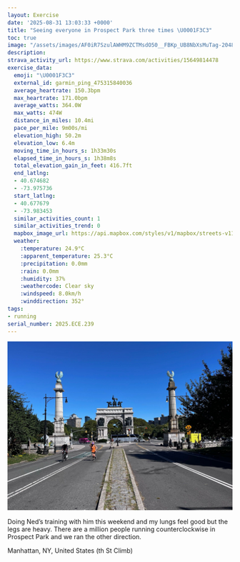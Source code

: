 ```yaml
---
layout: Exercise
date: '2025-08-31 13:03:33 +0000'
title: "Seeing everyone in Prospect Park three times \U0001F3C3"
toc: true
image: "/assets/images/AF0iR7SzulAWHM9ZCTMsdO50__FBKp_UB8NbXsMuTag-2048x1536.jpg.jpeg"
description:
strava_activity_url: https://www.strava.com/activities/15649814478
exercise_data:
  emoji: "\U0001F3C3"
  external_id: garmin_ping_475315840036
  average_heartrate: 150.3bpm
  max_heartrate: 171.0bpm
  average_watts: 364.0W
  max_watts: 474W
  distance_in_miles: 10.4mi
  pace_per_mile: 9m00s/mi
  elevation_high: 50.2m
  elevation_low: 6.4m
  moving_time_in_hours_s: 1h33m30s
  elapsed_time_in_hours_s: 1h38m8s
  total_elevation_gain_in_feet: 416.7ft
  end_latlng:
  - 40.674682
  - -73.975736
  start_latlng:
  - 40.677679
  - -73.983453
  similar_activities_count: 1
  similar_activities_trend: 0
  mapbox_image_url: https://api.mapbox.com/styles/v1/mapbox/streets-v11/static/path-5+787af2-1.0(qsgwFxipbMTm%40h%40eCd%40sA%5C%7DAp%40cBbBqGz%40eCn%40eAd%40yB%5CkB%7CBoIv%40yBbAqD%60%40aANQBWL%5Dt%40%7D%40Xs%40NwADIh%40YfBWXMh%40%7B%40f%40gAj%40a%40%60%40Mt%40Cj%40JtC%7CAl%40J~%40IlBw%40nCOj%40W%60%40i%40dBkErAuBb%40g%40r%40g%40pEeBvEoBr%40IdDK%60L%7BE%7CDsBj%40ElBJrGeCr%40MbA%3FnCf%40~BtAzAlAfBfCz%40bCd%40vCt%40~Gv%40fC%60%40%7C%40fBfCx%40bBb%40pBH%7C%40%40dAQbA_AxAYToA%5E%7BAD_Eo%40mARyAx%40mCxC_A%60%40kCHcEQoAT_BxAi%40~%40%7B%40zBkAxAg%40~%40c%40~AOjBO%60Aa%40lAe%40n%40w%40j%40%5DHu%40%40gASu%40i%40kA%7BAmAwCaA%7BC%5Bk%40Um%40u%40eAy%40_A%7DAsAuCgB%7DBeCoAo%40wAS%7BF%5EuAI_Ci%40sAo%40g%40c%40iA%7BA%7BD_Cc%40w%40Og%40GgAHeANm%40%60%40q%40n%40a%40v%40OYE_%40Fi%40%5Ee%40n%40a%40%60BHdBX%60Ab%40n%40bCzA%60A%7C%40%60AlA~BnAfCf%40l%40%40%60BErBW%60A%3FxAVv%40%60%40t%40n%40~%40hAtCdB%60At%40rBxBrAfC%7CAtEpAlCv%40x%40r%40f%40v%40Vd%40D%7C%40K%5CO%60%40U%5Eg%40h%40yATyAHoA%5CwA%5E%7B%40bByBtAgDzAyArA%5BlENnAC~AYjA_AjBwBx%40c%40x%40UvAF~Bf%40rBOr%40Yz%40q%40n%40qAFa%40D%7D%40IuAe%40cC%7B%40oAaBsCgAcCi%40kCa%40kEOm%40UkBa%40%7DAa%40aAo%40gAwAyAoCgB%7DAm%40%7B%40Q%7DA%40%7DAXyEpBw%40D_AOu%40FoB~%40sA%7C%40kKrE_AN%7BCAqJzDeAh%40cBxA%7DAxBy%40%60Ci%40hAw%40j%40m%40N_BAkB%7C%40eAL_AWcD_B%7B%40Cc%40Lw%40j%40%5Dl%40Qz%40E%60AFx%40Pj%40Xd%40zApA%60B%7C%40dCrCn%40b%40lCp%40%7CBDfFWbAJ~%40VtDlDrCdBbCdCnAnB%5E%60Av%40vCr%40bBv%40xA%5C%5ElAx%40x%40RnAEl%40Qj%40g%40t%40aBP%7D%40ReC%60%40%7BAf%40_AxAgBXy%40_CrCc%40~%40a%40zAO%60AEbAq%40zBq%40%7C%40s%40%5Cw%40Dw%40Ky%40e%40_BiBg%40cAkCmHoAoBcBkBmDwBgCoCeAk%40eBWgABgBXgC%3F_Du%40w%40%5Bu%40g%40cBoBuCeBo%40y%40%5By%40K%7BAOWaA%5C_D%60%40%5B%5CQd%40a%40%60%40ExAO%60%40%3Fp%40Gd%40%5Bf%40%7D%40dCk%40nC),pin-s-s+e5b22e(-73.98061,40.67657),pin-s-f+89ae00(-73.97292000000004,40.673580000000015)/auto/800x800?access_token=pk.eyJ1Ijoiam9zaGJlY2ttYW4iLCJhIjoiY205eWR2aDd1MWZ6djJrbXc4a3M0bWZleiJ9.XiG9OWkNcZk2QzjJbxLB4A
  weather:
    :temperature: 24.9°C
    :apparent_temperature: 25.3°C
    :precipitation: 0.0mm
    :rain: 0.0mm
    :humidity: 37%
    :weathercode: Clear sky
    :windspeed: 8.0km/h
    :winddirection: 352°
tags:
- running
serial_number: 2025.ECE.239
---
```

![Seeing everyone in Prospect Park three times](/assets/images/AF0iR7SzulAWHM9ZCTMsdO50__FBKp_UB8NbXsMuTag-2048x1536.jpg.jpeg)

Doing Ned’s training with him this weekend and my lungs feel good but the legs are heavy. There are a million people running counterclockwise in Prospect Park and we ran the other direction.

Manhattan, NY, United States (th St Climb)
